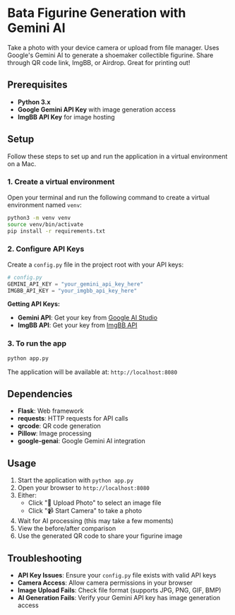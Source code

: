 # Bata Figurine Generation with Gemini AI

Take a photo with your device camera or upload from file manager. Uses Google's Gemini AI to generate a shoemaker collectible figurine. Share through QR code link, ImgBB, or Airdrop. Great for printing out!

## Prerequisites

- **Python 3.x**
- **Google Gemini API Key** with image generation access
- **ImgBB API Key** for image hosting

## Setup

Follow these steps to set up and run the application in a virtual environment on a Mac.

### 1. Create a virtual environment

Open your terminal and run the following command to create a virtual environment named `venv`:

```bash
python3 -m venv venv
source venv/bin/activate
pip install -r requirements.txt
```

### 2. Configure API Keys

Create a `config.py` file in the project root with your API keys:

```python
# config.py
GEMINI_API_KEY = "your_gemini_api_key_here"
IMGBB_API_KEY = "your_imgbb_api_key_here"
```

**Getting API Keys:**
- **Gemini API**: Get your key from [Google AI Studio](https://aistudio.google.com/app/apikey)
- **ImgBB API**: Get your key from [ImgBB API](https://api.imgbb.com/)

### 3. To run the app

```bash
python app.py
```

The application will be available at: `http://localhost:8080`

## Dependencies

- **Flask**: Web framework
- **requests**: HTTP requests for API calls
- **qrcode**: QR code generation
- **Pillow**: Image processing
- **google-genai**: Google Gemini AI integration

## Usage

1. Start the application with `python app.py`
2. Open your browser to `http://localhost:8080`
3. Either:
   - Click "📁 Upload Photo" to select an image file
   - Click "📹 Start Camera" to take a photo
4. Wait for AI processing (this may take a few moments)
5. View the before/after comparison
6. Use the generated QR code to share your figurine image

## Troubleshooting

- **API Key Issues**: Ensure your `config.py` file exists with valid API keys
- **Camera Access**: Allow camera permissions in your browser
- **Image Upload Fails**: Check file format (supports JPG, PNG, GIF, BMP)
- **AI Generation Fails**: Verify your Gemini API key has image generation access